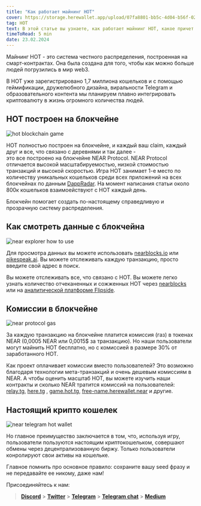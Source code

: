 ```yaml
---
title: "Как работает майнинг HOT"
cover: https://storage.herewallet.app/upload/07fa8801-bb5c-4d04-b56f-02de992cbbbc.png
tag: HOT
text: В этой статье вы узнаете, как работает майнинг HOT, какое причет тут блокчейн, как смотреть данные из блокчейна, сколько тратится на комиссии, в чем главная особенность кошелька.
timeToRead: 5 min
date: 23.02.2024
---
```


Майнинг HOT - это система честного распределения, построенная на смарт-контрактах. Она была создана для того, чтобы как можно больше людей погрузились в мир web3.

В HOT уже зарегистрировано 1,7 миллиона кошельков и с помощью геймификации,
дружелюбного дизайна, виральности Telegram и образовательного контента мы планируем плавно интегрировать криптовалюту в жизнь огромного количества людей.

## HOT построен на блокчейне

![hot blockchain game](https://storage.herewallet.app/upload/9d5cebe2-611b-48c5-add1-c4f2c93d8fc3.png)

HOT полностью построен на блокчейне, и каждый ваш claim, каждый друг и все, что связано с деревнями и так далее -  
это все построено на блокчейне NEAR Protocol. NEAR Protocol отличается высокой масштабируемостью, низкой стоимостью транзакций и высокой скоростью.
Игра HOT занимает 1-е место по количеству уникальных кошельков среди всех приложений на всех блокчейнах
по данным [DappRadar](https://dappradar.com/rankings). На момент написания статьи около 800к кошельков взаимоействуют с HOT каждый день.

Блокчейн помогает создать по-настоящему справедливую и прозрачную систему распределения.

## Как смотреть данные с блокчейна

![near explorer how to use](https://storage.herewallet.app/upload/6e73ab0b-2149-423d-af67-541a22338806.png)

Для просмотра данных вы можете использовать [nearblocks.io](http://nearblocks.io/) или [pikespeak.ai](http://pikespeak.ai/).
Вы можете отслеживать каждую транзакцию, просто введите свой адрес в поиск.

Вы можете отслеживать все, что связано с HOT. Вы можете легко узнать количество отчеканенных и сожженных HOT через
[nearblocks](https://nearblocks.io/token/game.hot.tg#holders) или на [аналитической платформе Flipside](https://flipsidecrypto.xyz/MoDeFi/here-wallet-bot-your-passport-to-near-on-telegram-herewalletbot-your-passport-to-near-on-telegram-Nsth1N).

## Комиссии в блокчейне

![near protocol gas](https://storage.herewallet.app/upload/39095015-c3e1-43f5-9502-a4020cb52e9b.png)

За каждую транзакцию на блокчейне платится комиссия (газ) в токенах NEAR (0,0005 NEAR или 0,0015$ за транзакцию).
Но наши пользователи могут майнить HOT бесплатно, но с комиссией в размере 30% от заработанного HOT.

Как проект оплачивает комиссии вместо пользователей? Это возможно благодаря технологии мета-транзакций
и очень дешевым комиссиям в NEAR. А чтобы оценить масштаб HOT, вы можете изучить наши контракты и сколько NEAR тратится комиссий на пользователей:
[relay.tg](https://pikespeak.ai/wallet-explorer/here.tg/history), [here.tg](https://pikespeak.ai/wallet-explorer/here.tg/history)
, [game.hot.tg](https://pikespeak.ai/wallet-explorer/game.hot.tg/global), [free-name.herewallet.near](https://pikespeak.ai/wallet-explorer/free-name.herewallet.near/history) и другие.

## Настоящий крипто кошелек

![near telegram hot wallet](https://storage.herewallet.app/upload/b4aa48ac-77eb-430f-ba33-419cabbd706f.png)

Но главное преимущество заключается в том, что, используя игру, пользователи пользуются настоящим криптокошельком, совершают обмены
через децентрализованную биржу. Только пользователи конролируют свои активы на кошельке.

Главное помнить про основное правило: сохраните вашу seed фразу и не передавайте ее никому, даже нам!

Присоединяйтесь к нам:

> [**Discord**](https://discord.gg/AfB5cvtFXH) > [**Twitter**](https://twitter.com/here_wallet) > [**Telegram**](https://t.me/herewallet) > [**Telegram chat**](https://t.me/herewalletchat) > [**Medium**](https://medium.com/@nearhere)
